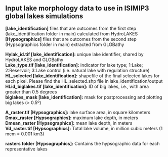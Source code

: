 ## Input lake morphology data to use in ISIMIP3 global lakes simulations <br />

**[lake_identification]** files that are outcomes from the first step (lake_identification folder in main) calculated from HydroLAKES <br />
**[Hypsographics]** files that are outcomes from the second step (Hypsographics folder in main) extracted from GLOBathy<br />

**Hylak_id.tif [lake_identification]:** unique lake identifier, shared by HydroLAKES and GLOBathy<br />
**Lake_type.tif [lake_identification]:** indicator for lake type; 1:Lake; 2:Reservoir; 3:Lake control (i.e. natural lake with regulation structure)<br />
**HL_selected [lake_identification]:** shapefile of the final selected lakes for each pixel. Please find the HL_selected.shp file in lake_identification/output<br />
**HLid_biglakes.tif [lake_identification]:** ID of big lakes, i.e., with area greater than 0.5 degrees <br />
**biglakes_mask [lake_identification]:**  mask for postprocessing and plotting big lakes (> 0.5º) <br />

**A_raster.tif [Hypsographics]:** lake surface area, in square kilometers <br />
**Dmax_raster [Hypsographics]:** maximum lake depth, in meters <br />
**Dmean_raster [Hypsographics]:** mean lake depth, in meters <br />
**Vd_raster.tif [Hypsographics]:** Total lake volume, in million cubic meters (1 mcm = 0.001 km3)<br />

**rasters folder [Hypsographics]:** Contains the hypsographic data for each representative lakes<br />
